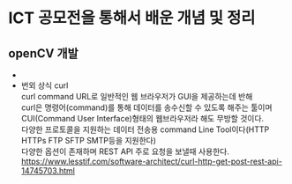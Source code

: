 # ICT 공모전을 통해서 배운 개념 및 정리
## openCV 개발
* 
* 번외 상식 curl     
    curl command URL로 일반적인 웹 브라우저가 GUI을 제공하는데 반해   
    curl은 명령어(command)를 통해 데이터를 송수신할 수 있도록 해주는 툴이며 CUI(Command User Interface)형태의 웹브라우저라 해도 무방할 것이다.    
    다양한 프로토콜을 지원하는 데이터 전송용 command Line Tool이다(HTTP HTTPs FTP SFTP SMTP등을 지원한다)     
    다양한 옵션이 존재하며 REST API 주로 요청을 보낼때 사용한다.
    <a>https://www.lesstif.com/software-architect/curl-http-get-post-rest-api-14745703.html</a>